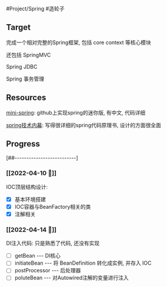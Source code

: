 #Project/Spring  #造轮子

## Target
完成一个相对完整的Spring框架, 包括 core context 等核心模块

还包括 SpringMVC

Spring JDBC

Spring 事务管理


## Resources
[mini-spring](x-devonthink-item://68095AEE-BDD0-4C01-9C12-E8BA074FC290): github上实现spring的迷你版, 有中文, 代码详细

[spring技术内幕](x-devonthink-item://89C9E2C9-DE4C-4D61-A0E0-6E27B95C7EFD): 写得很详细的spring代码原理书, 设计的方面很全面

## Progress
\[\#\#--------------------------\]
### [[2022-04-10 📅]]
IOC顶层结构设计: 
- [x] 基本环境搭建
- [x] IOC容器与BeanFactory相关的类
- [x] 注解相关

### [[2022-04-14 📅]]
DI注入代码:
只是熟悉了代码, 还没有实现
- [ ] getBean --- DI核心
- [ ] initiateBean --- 将 BeanDefinition 转化成实例, 并存入 IOC
- [ ] postProcessor --- 后处理器
- [ ] poluteBean --- 对Autowired注解的变量进行注入